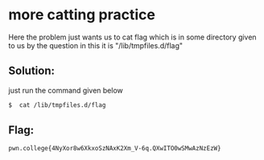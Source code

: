 
# more catting practice

Here the problem just wants us to cat flag which is in some directory given to us by the question in this it is "/lib/tmpfiles.d/flag"

## Solution:

just run the command given below
```sh
$  cat /lib/tmpfiles.d/flag
```

## Flag: 

```
pwn.college{4NyXor8w6XkxoSzNAxK2Xm_V-6q.QXwITO0wSMwAzNzEzW}
```

